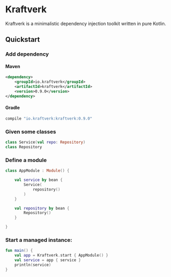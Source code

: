 # Kraftverk

Kraftverk is a minimalistic dependency injection toolkit written in pure Kotlin. 

## Quickstart

### Add dependency

#### Maven

```xml
<dependency>
    <groupId>io.kraftverk</groupId>
    <artifactId>kraftverk</artifactId>
    <version>0.9.0</version>
</dependency>
```

#### Gradle

```groovy
compile "io.kraftverk:kraftverk:0.9.0"
```

### Given some classes
```kotlin
class Service(val repo: Repository)
class Repository
```
### Define a module
```kotlin
class AppModule : Module() {

    val service by bean {
        Service(
            repository()
        )
    }

    val repository by bean {
        Repository()
    }

}
```

### Start a managed instance:
```kotlin
fun main() {
    val app = Kraftverk.start { AppModule() }
    val service = app { service }
    println(service)
}
```
